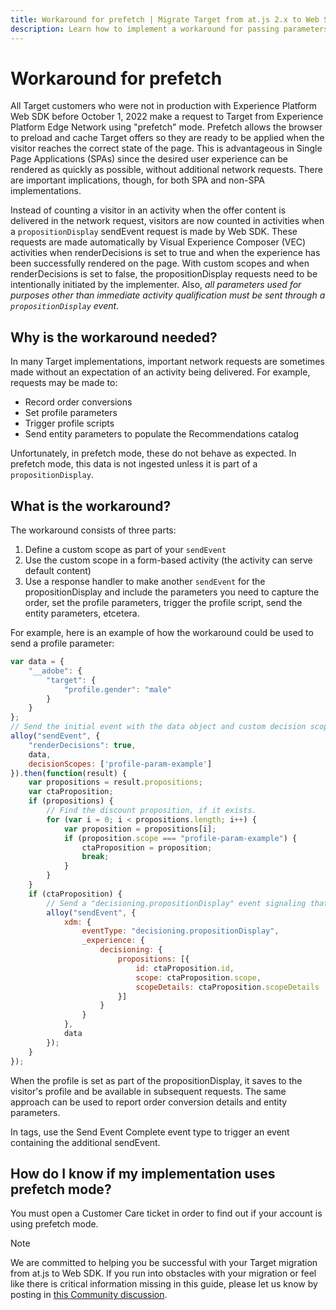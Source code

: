 ```yaml
---
title: Workaround for prefetch | Migrate Target from at.js 2.x to Web SDK
description: Learn how to implement a workaround for passing parameters with prefetch
---
```

# Workaround for prefetch

All Target customers who were not in production with Experience Platform Web SDK before October 1, 2022 make a request to Target from Experience Platform Edge Network using "prefetch" mode. Prefetch allows the browser to preload and cache Target offers so they are ready to be applied when the visitor reaches the correct state of the page. This is advantageous in Single Page Applications (SPAs) since the desired user experience can be rendered as quickly as possible, without additional network requests. There are important implications, though, for both SPA and non-SPA implementations.

Instead of counting a visitor in an activity when the offer content is delivered in the network request, visitors are now counted in activities when a `propositionDisplay` sendEvent request is made by Web SDK. These requests are made automatically by Visual Experience Composer (VEC) activities when renderDecisions is set to true and when the experience has been successfully rendered on the page. With custom scopes and when renderDecisions is set to false, the propositionDisplay requests need to be intentionally initiated by the implementer. Also, _all parameters used for purposes other than immediate activity qualification must be sent through a `propositionDisplay`  event_.

## Why is the workaround needed?

In many Target implementations, important network requests are sometimes made without an expectation of an activity being delivered. For example, requests may be made to:

* Record order conversions
* Set profile parameters
* Trigger profile scripts
* Send entity parameters to populate the Recommendations catalog

Unfortunately, in prefetch mode, these do not behave as expected. In prefetch mode, this data is not ingested unless it is part of a `propositionDisplay`.

## What is the workaround?

The workaround consists of three parts:

1. Define a custom scope as part of your `sendEvent`
1. Use the custom scope in a form-based activity (the activity can serve default content)
1. Use a response handler to make another `sendEvent` for the propositionDisplay and include the parameters you need to capture the order, set the profile parameters, trigger the profile script, send the entity parameters, etcetera.

For example, here is an example of how the workaround could be used to send a profile parameter:


```JavaScript
var data = {
    "__adobe": {
        "target": {
            "profile.gender": "male"
        }
    }
};
// Send the initial event with the data object and custom decision scope
alloy("sendEvent", {
    "renderDecisions": true,
    data,
    decisionScopes: ['profile-param-example']
}).then(function(result) {
    var propositions = result.propositions;
    var ctaProposition;
    if (propositions) {
        // Find the discount proposition, if it exists.
        for (var i = 0; i < propositions.length; i++) {
            var proposition = propositions[i];
            if (proposition.scope === "profile-param-example") {
                ctaProposition = proposition;
                break;
            }
        }
    }
    if (ctaProposition) {
        // Send a "decisioning.propositionDisplay" event signaling that the proposition has been rendered, and includes the data object again
        alloy("sendEvent", {
            xdm: {
                eventType: "decisioning.propositionDisplay",
                _experience: {
                    decisioning: {
                        propositions: [{
                            id: ctaProposition.id,
                            scope: ctaProposition.scope,
                            scopeDetails: ctaProposition.scopeDetails
                        }]
                    }
                }
            },
            data
        });
    }
});
```

When the profile is set as part of the propositionDisplay, it saves to the visitor's profile and be available in subsequent requests. The same approach can be used to report order conversion details and entity parameters.

In tags, use the Send Event Complete event type to trigger an event containing the additional sendEvent.

## How do I know if my implementation uses prefetch mode?

You must open a Customer Care ticket in order to find out if your account is using prefetch mode.


>[!NOTE]
>
>We are committed to helping you be successful with your Target migration from at.js to Web SDK. If you run into obstacles with your migration or feel like there is critical information missing in this guide, please let us know by posting in [this Community discussion](https://experienceleaguecommunities.adobe.com/t5/adobe-experience-platform-launch/tutorial-discussion-implement-adobe-experience-cloud-with-web/td-p/444996).